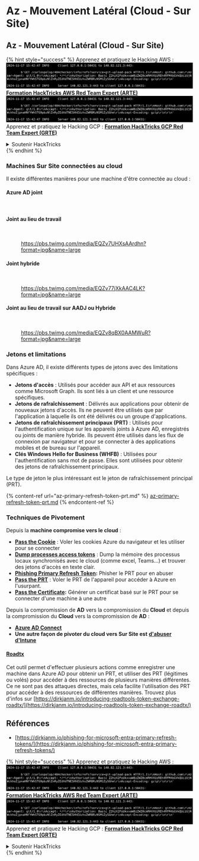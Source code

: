 # Az - Mouvement Latéral (Cloud - Sur Site)

## Az - Mouvement Latéral (Cloud - Sur Site)

{% hint style="success" %}
Apprenez et pratiquez le Hacking AWS :<img src="../../../.gitbook/assets/image (1).png" alt="" data-size="line">[**Formation HackTricks AWS Red Team Expert (ARTE)**](https://training.hacktricks.xyz/courses/arte)<img src="../../../.gitbook/assets/image (1).png" alt="" data-size="line">\
Apprenez et pratiquez le Hacking GCP : <img src="../../../.gitbook/assets/image (2).png" alt="" data-size="line">[**Formation HackTricks GCP Red Team Expert (GRTE)**<img src="../../../.gitbook/assets/image (2).png" alt="" data-size="line">](https://training.hacktricks.xyz/courses/grte)

<details>

<summary>Soutenir HackTricks</summary>

* Consultez les [**plans d'abonnement**](https://github.com/sponsors/carlospolop) !
* **Rejoignez le** 💬 [**groupe Discord**](https://discord.gg/hRep4RUj7f) ou le [**groupe telegram**](https://t.me/peass) ou **suivez** nous sur **Twitter** 🐦 [**@hacktricks\_live**](https://twitter.com/hacktricks\_live)**.**
* **Partagez des astuces de hacking en soumettant des PRs aux** [**HackTricks**](https://github.com/carlospolop/hacktricks) et [**HackTricks Cloud**](https://github.com/carlospolop/hacktricks-cloud) dépôts github.

</details>
{% endhint %}

### Machines Sur Site connectées au cloud

Il existe différentes manières pour une machine d'être connectée au cloud :

#### Azure AD joint

<figure><img src="../../../.gitbook/assets/image (259).png" alt=""><figcaption></figcaption></figure>

#### Joint au lieu de travail

<figure><img src="../../../.gitbook/assets/image (222).png" alt=""><figcaption><p><a href="https://pbs.twimg.com/media/EQZv7UHXsAArdhn?format=jpg&#x26;name=large">https://pbs.twimg.com/media/EQZv7UHXsAArdhn?format=jpg&#x26;name=large</a></p></figcaption></figure>

#### Joint hybride

<figure><img src="../../../.gitbook/assets/image (178).png" alt=""><figcaption><p><a href="https://pbs.twimg.com/media/EQZv77jXkAAC4LK?format=jpg&#x26;name=large">https://pbs.twimg.com/media/EQZv77jXkAAC4LK?format=jpg&#x26;name=large</a></p></figcaption></figure>

#### Joint au lieu de travail sur AADJ ou Hybride

<figure><img src="../../../.gitbook/assets/image (252).png" alt=""><figcaption><p><a href="https://pbs.twimg.com/media/EQZv8qBX0AAMWuR?format=jpg&#x26;name=large">https://pbs.twimg.com/media/EQZv8qBX0AAMWuR?format=jpg&#x26;name=large</a></p></figcaption></figure>

### Jetons et limitations <a href="#tokens-and-limitations" id="tokens-and-limitations"></a>

Dans Azure AD, il existe différents types de jetons avec des limitations spécifiques :

* **Jetons d'accès** : Utilisés pour accéder aux API et aux ressources comme Microsoft Graph. Ils sont liés à un client et une ressource spécifiques.
* **Jetons de rafraîchissement** : Délivrés aux applications pour obtenir de nouveaux jetons d'accès. Ils ne peuvent être utilisés que par l'application à laquelle ils ont été délivrés ou un groupe d'applications.
* **Jetons de rafraîchissement principaux (PRT)** : Utilisés pour l'authentification unique sur les appareils joints à Azure AD, enregistrés ou joints de manière hybride. Ils peuvent être utilisés dans les flux de connexion par navigateur et pour se connecter à des applications mobiles et de bureau sur l'appareil.
* **Clés Windows Hello for Business (WHFB)** : Utilisées pour l'authentification sans mot de passe. Elles sont utilisées pour obtenir des jetons de rafraîchissement principaux.

Le type de jeton le plus intéressant est le jeton de rafraîchissement principal (PRT).

{% content-ref url="az-primary-refresh-token-prt.md" %}
[az-primary-refresh-token-prt.md](az-primary-refresh-token-prt.md)
{% endcontent-ref %}

### Techniques de Pivotement

Depuis la **machine compromise vers le cloud** :

* [**Pass the Cookie**](az-pass-the-cookie.md) : Voler les cookies Azure du navigateur et les utiliser pour se connecter
* [**Dump processes access tokens**](az-processes-memory-access-token.md) : Dump la mémoire des processus locaux synchronisés avec le cloud (comme excel, Teams...) et trouver des jetons d'accès en texte clair.
* [**Phishing Primary Refresh Token**](az-phishing-primary-refresh-token-microsoft-entra.md)**:** Phisher le PRT pour en abuser
* [**Pass the PRT**](pass-the-prt.md) : Voler le PRT de l'appareil pour accéder à Azure en l'usurpant.
* [**Pass the Certificate**](az-pass-the-certificate.md)**:** Générer un certificat basé sur le PRT pour se connecter d'une machine à une autre

Depuis la compromission de **AD** vers la compromission du **Cloud** et depuis la compromission du **Cloud** vers la compromission de **AD** :

* [**Azure AD Connect**](azure-ad-connect-hybrid-identity/)
* **Une autre façon de pivoter du cloud vers Sur Site est** [**d'abuser d'Intune**](../az-services/intune.md)

#### [Roadtx](https://github.com/dirkjanm/ROADtools)

Cet outil permet d'effectuer plusieurs actions comme enregistrer une machine dans Azure AD pour obtenir un PRT, et utiliser des PRT (légitimes ou volés) pour accéder à des ressources de plusieurs manières différentes. Ce ne sont pas des attaques directes, mais cela facilite l'utilisation des PRT pour accéder à des ressources de différentes manières. Trouvez plus d'infos sur [https://dirkjanm.io/introducing-roadtools-token-exchange-roadtx/](https://dirkjanm.io/introducing-roadtools-token-exchange-roadtx/)

## Références

* [https://dirkjanm.io/phishing-for-microsoft-entra-primary-refresh-tokens/](https://dirkjanm.io/phishing-for-microsoft-entra-primary-refresh-tokens/)

{% hint style="success" %}
Apprenez et pratiquez le Hacking AWS :<img src="../../../.gitbook/assets/image (1).png" alt="" data-size="line">[**Formation HackTricks AWS Red Team Expert (ARTE)**](https://training.hacktricks.xyz/courses/arte)<img src="../../../.gitbook/assets/image (1).png" alt="" data-size="line">\
Apprenez et pratiquez le Hacking GCP : <img src="../../../.gitbook/assets/image (2).png" alt="" data-size="line">[**Formation HackTricks GCP Red Team Expert (GRTE)**<img src="../../../.gitbook/assets/image (2).png" alt="" data-size="line">](https://training.hacktricks.xyz/courses/grte)

<details>

<summary>Soutenir HackTricks</summary>

* Consultez les [**plans d'abonnement**](https://github.com/sponsors/carlospolop) !
* **Rejoignez le** 💬 [**groupe Discord**](https://discord.gg/hRep4RUj7f) ou le [**groupe telegram**](https://t.me/peass) ou **suivez** nous sur **Twitter** 🐦 [**@hacktricks\_live**](https://twitter.com/hacktricks\_live)**.**
* **Partagez des astuces de hacking en soumettant des PRs aux** [**HackTricks**](https://github.com/carlospolop/hacktricks) et [**HackTricks Cloud**](https://github.com/carlospolop/hacktricks-cloud) dépôts github.

</details>
{% endhint %}
